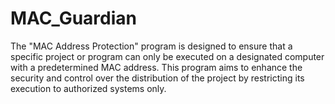 # MAC_Guardian
The "MAC Address Protection" program is designed to ensure that a specific project or program can only be executed on a designated computer with a predetermined MAC address. This program aims to enhance the security and control over the distribution of the project by restricting its execution to authorized systems only.
